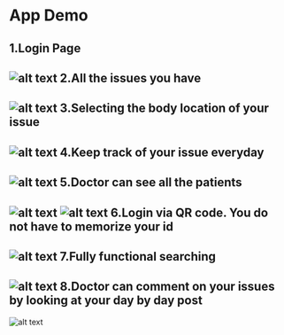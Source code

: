 # App Demo


1.Login Page
-----------
![alt text](./demo/Screenshot_1559624116.png)
2.All the issues you have
------------------------
![alt text](./demo/Screenshot_1559624151.png)
3.Selecting the body location of your issue
------------------------------------------
![alt text](./demo/Screenshot_1559624167.png)
4.Keep track of your issue everyday
----------------------------------
![alt text](./demo/Screenshot_1559624320.png)
5.Doctor can see all the patients
--------------------------------
![alt text](./demo/Screenshot_1559624418.png)
![alt text](./demo/Screenshot_1559624424.png)
6.Login via QR code. You do not have to memorize your id
-------------------------------------------------------
![alt text](./demo/Screenshot_1559624433.png)
7.Fully functional searching
----------------------------
![alt text](./demo/Screenshot_1559624459.png)
8.Doctor can comment on your issues by looking at your day by day post
--------------------------------------------------------------------
![alt text](./demo/Screenshot_1559624496.png)
